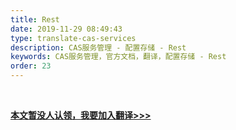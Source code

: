 ```yaml
---
title: Rest
date: 2019-11-29 08:49:43
type: translate-cas-services
description: CAS服务管理 - 配置存储 - Rest
keywords: CAS服务管理，官方文档，翻译，配置存储 - Rest
order: 23
---
```


<br />

**[本文暂没人认领，我要加入翻译>>>](/translate/join.html)**

<br />
